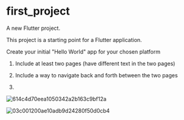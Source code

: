 # first_project

A new Flutter project.

This project is a starting point for a Flutter application.

Create your initial "Hello World" app for your chosen platform

1.  Include at least two pages (have different text in the two pages)
   
2.  Include a way to navigate back and forth between the two pages
3.  
![614c4d70eea1050342a2b163c9bf12a](https://github.com/WendyRl/CSS545HW1/assets/80219810/dc853fa5-c58c-47ac-82b4-b980da03f704)

![03c001200ae10adb9d24280f50d0cb4](https://github.com/WendyRl/CSS545HW1/assets/80219810/6f6be2a3-6264-48f5-976b-3cb3b0187799)

